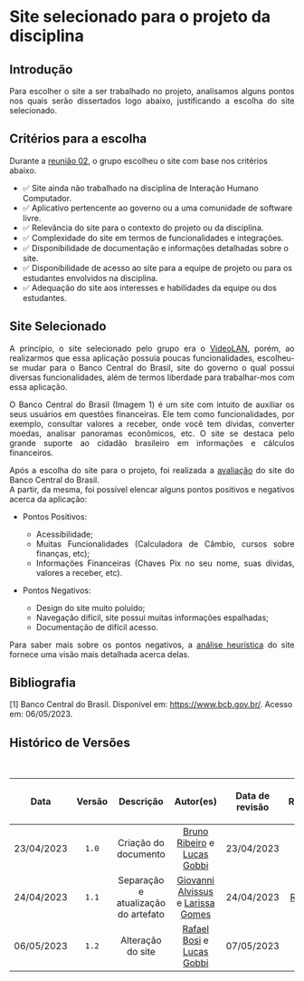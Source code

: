 <div class="body">

# Site selecionado para o projeto da disciplina

## Introdução


<div style="text-align: justify;"> 
<p> Para escolher o site a ser trabalhado no projeto, analisamos alguns pontos nos quais serão dissertados logo abaixo, justificando a escolha do site selecionado.</p> 
</div>


## Critérios para a escolha


Durante a [reunião 02](https://raw.githubusercontent.com/Interacao-Humano-Computador/2023.1-BancoCentral/master/docs/atas/reuniao02.md), o grupo escolheu o site com base nos critérios abaixo.

- ✅ Site ainda não trabalhado na disciplina de Interação Humano Computador.
- ✅ Aplicativo pertencente ao governo ou a uma comunidade de software livre.
- ✅ Relevância do site para o contexto do projeto ou da disciplina.
- ✅ Complexidade do site em termos de funcionalidades e integrações.
- ✅ Disponibilidade de documentação e informações detalhadas sobre o site.
- ✅ Disponibilidade de acesso ao site para a equipe de projeto ou para os estudantes envolvidos na disciplina.
- ✅ Adequação do site aos interesses e habilidades da equipe ou dos estudantes.


## Site Selecionado

<div style="text-align: justify;">

A princípio, o site selecionado pelo grupo era o [VideoLAN](https://www.videolan.org), porém, ao realizarmos que essa aplicação possuia poucas funcionalidades, escolheu-se mudar para o Banco Central do Brasil, site do governo o qual possui diversas funcionalidades, além de termos liberdade para trabalhar-mos com essa aplicação.

O Banco Central do Brasil (Imagem 1) é um site com intuito de auxiliar os seus usuários em questões financeiras. Ele tem como funcionalidades, por exemplo, consultar valores a receber, onde você tem dívidas, converter moedas, analisar panoramas econômicos, etc. O site se destaca pelo grande suporte ao cidadão brasileiro em informações e cálculos financeiros.

</div>

<div style="text-align : justify;">
Após a escolha do site para o projeto, foi realizada a <a href="avaliacoes/avaliacaoBCB.md" target="_blank">avaliação</a> do site do Banco Central do Brasil.<br>
A partir, da mesma, foi possível elencar alguns pontos positivos e negativos acerca da aplicação:

- Pontos Positivos:
  - Acessibilidade;
  - Muitas Funcionalidades (Calculadora de Câmbio, cursos sobre finanças, etc);
  - Informações Financeiras (Chaves Pix no seu nome, suas dívidas, valores a receber, etc).

- Pontos Negativos:
  - Design do site muito poluído;
  - Navegação difícil, site possui muitas informações espalhadas;
  - Documentação de difícil acesso.

Para saber mais sobre os pontos negativos, a [análise heurística](avaliacoes/avaliacaoBCB.md) do site fornece uma visão mais detalhada acerca delas.
</div>


## Bibliografia

[1] Banco Central do Brasil. Disponível em: https://www.bcb.gov.br/. Acesso em: 06/05/2023.


## Histórico de Versões

<br/>

| <p align="center">Data</p> | <p align="center">Versão</p> | <p align="center">Descrição</p> | <p align="center">Autor(es)</p> | <p align="center">Data de revisão</p> | <p align="center">Revisor(es)</p> |
| :-: | :-: | :-: | :-: | :-: | :-: |
| 23/04/2023   | `1.0`  | Criação do documento | [Bruno Ribeiro](https://github.com/BrunoRiibeiro) e [Lucas Gobbi](https://github.com/LucasBergholz) | 23/04/2023 | [Larissa Gomes](https://github.com/larigs) |
| 24/04/2023   | `1.1`  | Separação e atualização do artefato | [Giovanni Alvissus](https://github.com/giovanni1106) e [Larissa Gomes](https://github.com/larigs) | 24/04/2023 | [Rafael Bosi](https://github.com/StrangeUnit28) |
| 06/05/2023   | `1.2`  | Alteração do site | [Rafael Bosi](https://github.com/StrangeUnit28) e [Lucas Gobbi](https://github.com/LucasBergholz) | 07/05/2023 | [Giovanni Alvissus](https://github.com/giovanni1106) |
</div>